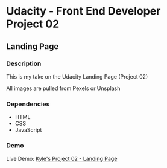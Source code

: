 # Udacity - Front End Developer Project 02

## Landing Page

### Description

This is my take on the Udacity Landing Page (Project 02)

All images are pulled from Pexels or Unsplash

### Dependencies

-   HTML
-   CSS
-   JavaScript

### Demo

Live Demo: [Kyle's Project 02 - Landing Page]()
